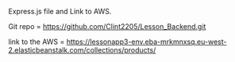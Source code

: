 Express.js file and Link to AWS. 

Git repo  = https://github.com/Clint2205/Lesson_Backend.git

link to the AWS = https://lessonapp3-env.eba-mrkmnxsq.eu-west-2.elasticbeanstalk.com/collections/products/
